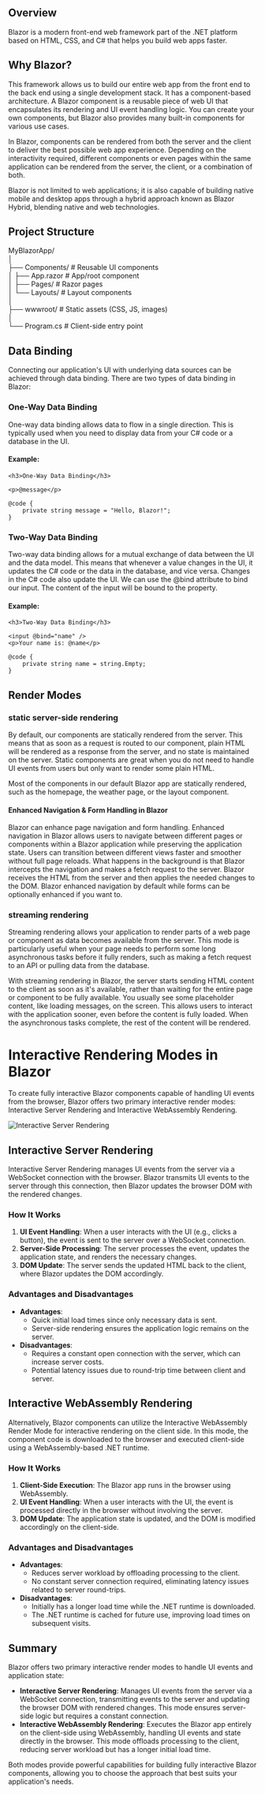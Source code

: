 ## Overview

Blazor is a modern front-end web framework part of the .NET platform based on HTML, CSS, and C# that helps you build web apps faster.

## Why Blazor?

This framework allows us to build our entire web app from the front end to the back end using a single development stack. It has a component-based architecture. A Blazor component is a reusable piece of web UI that encapsulates its rendering and UI event handling logic. You can create your own components, but Blazor also provides many built-in components for various use cases.

In Blazor, components can be rendered from both the server and the client to deliver the best possible web app experience. Depending on the interactivity required, different components or even pages within the same application can be rendered from the server, the client, or a combination of both.

Blazor is not limited to web applications; it is also capable of building native mobile and desktop apps through a hybrid approach known as Blazor Hybrid, blending native and web technologies.

## Project Structure

MyBlazorApp/\
│\
├── Components/ # Reusable UI components\
│   ├── App.razor # App/root component\
│   ├── Pages/ # Razor pages\
│   └── Layouts/ # Layout components\
│\
├── wwwroot/ # Static assets (CSS, JS, images)\
│\
└── Program.cs # Client-side entry point

## Data Binding

Connecting our application's UI with underlying data sources can be achieved through data binding. There are two types of data binding in Blazor:

### One-Way Data Binding

One-way data binding allows data to flow in a single direction. This is typically used when you need to display data from your C# code or a database in the UI.

#### Example:
```razor
<h3>One-Way Data Binding</h3>

<p>@message</p>

@code {
    private string message = "Hello, Blazor!";
}
```
### Two-Way Data Binding
Two-way data binding allows for a mutual exchange of data between the UI and the data model. This means that whenever a value changes in the UI, it updates the C# code or the data in the database, and vice versa. Changes in the C# code also update the UI. We can use the @bind attribute to bind our input. The content of the input will be bound to the property.

#### Example:
```razor
<h3>Two-Way Data Binding</h3>

<input @bind="name" />
<p>Your name is: @name</p>

@code {
    private string name = string.Empty;
}
```

## Render Modes
### static server-side rendering
By default, our components are statically rendered from the server. This means that as soon as a request is routed to our component, plain HTML will be rendered as a response from the server, and no state is maintained on the server. Static components are great when you do not need to handle UI events from users but only want to render some plain HTML.

Most of the components in our default Blazor app are statically rendered, such as the homepage, the weather page, or the layout component.

#### Enhanced Navigation & Form Handling in Blazor

Blazor can enhance page navigation and form handling. Enhanced navigation in Blazor allows users to navigate between different pages or components within a Blazor application while preserving the application state. Users can transition between different views faster and smoother without full page reloads. What happens in the background is that Blazor intercepts the navigation and makes a fetch request to the server. Blazor receives the HTML from the server and then applies the needed changes to the DOM. Blazor enhanced navigation by default while forms can be optionally enhanced if you want to.

### streaming rendering

Streaming rendering allows your application to render parts of a web page or component as data becomes available from the server. This mode is particularly useful when your page needs to perform some long asynchronous tasks before it fully renders, such as making a fetch request to an API or pulling data from the database. 

With streaming rendering in Blazor, the server starts sending HTML content to the client as soon as it's available, rather than waiting for the entire page or component to be fully available. You usually see some placeholder content, like loading messages, on the screen. This allows users to interact with the application sooner, even before the content is fully loaded. When the asynchronous tasks complete, the rest of the content will be rendered.


# Interactive Rendering Modes in Blazor

To create fully interactive Blazor components capable of handling UI events from the browser, Blazor offers two primary interactive render modes: Interactive Server Rendering and Interactive WebAssembly Rendering.

![Interactive Server Rendering](https://github.com/user-attachments/assets/ab8aee30-3da0-4b89-8090-164de6fa8f26)

## Interactive Server Rendering

Interactive Server Rendering manages UI events from the server via a WebSocket connection with the browser. Blazor transmits UI events to the server through this connection, then Blazor updates the browser DOM with the rendered changes.

### How It Works

1. **UI Event Handling**: When a user interacts with the UI (e.g., clicks a button), the event is sent to the server over a WebSocket connection.
2. **Server-Side Processing**: The server processes the event, updates the application state, and renders the necessary changes.
3. **DOM Update**: The server sends the updated HTML back to the client, where Blazor updates the DOM accordingly.

### Advantages and Disadvantages

- **Advantages**:
  - Quick initial load times since only necessary data is sent.
  - Server-side rendering ensures the application logic remains on the server.
- **Disadvantages**:
  - Requires a constant open connection with the server, which can increase server costs.
  - Potential latency issues due to round-trip time between client and server.

## Interactive WebAssembly Rendering

Alternatively, Blazor components can utilize the Interactive WebAssembly Render Mode for interactive rendering on the client side. In this mode, the component code is downloaded to the browser and executed client-side using a WebAssembly-based .NET runtime.

### How It Works

1. **Client-Side Execution**: The Blazor app runs in the browser using WebAssembly.
2. **UI Event Handling**: When a user interacts with the UI, the event is processed directly in the browser without involving the server.
3. **DOM Update**: The application state is updated, and the DOM is modified accordingly on the client-side.

### Advantages and Disadvantages

- **Advantages**:
  - Reduces server workload by offloading processing to the client.
  - No constant server connection required, eliminating latency issues related to server round-trips.
- **Disadvantages**:
  - Initially has a longer load time while the .NET runtime is downloaded.
  - The .NET runtime is cached for future use, improving load times on subsequent visits.

## Summary

Blazor offers two primary interactive render modes to handle UI events and application state:

- **Interactive Server Rendering**: Manages UI events from the server via a WebSocket connection, transmitting events to the server and updating the browser DOM with rendered changes. This mode ensures server-side logic but requires a constant connection.
- **Interactive WebAssembly Rendering**: Executes the Blazor app entirely on the client-side using WebAssembly, handling UI events and state directly in the browser. This mode offloads processing to the client, reducing server workload but has a longer initial load time.

Both modes provide powerful capabilities for building fully interactive Blazor components, allowing you to choose the approach that best suits your application's needs.


